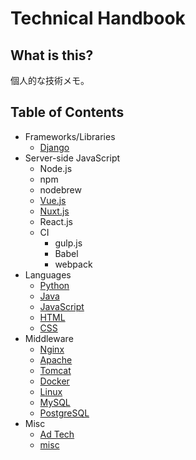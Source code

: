 # Technical Handbook

## What is this?
個人的な技術メモ。

## Table of Contents
- Frameworks/Libraries
  - [Django](documents/django.md)
- Server-side JavaScript
  - Node.js
  - npm
  - nodebrew
  - [Vue.js](documents/vue.md)
  - [Nuxt.js](documents/nuxtjs.md)
  - React.js
  - CI
    - gulp.js
    - Babel
    - webpack
- Languages
  - [Python](documents/python.md)
  - [Java](documents/java.md)
  - [JavaScript](documents/js.md)
  - [HTML](documents/html.md)
  - [CSS](documents/css.md)
- Middleware
  - [Nginx](documents/nginx.md)
  - [Apache](documents/apache.md)
  - [Tomcat](documents/tomcat.md)
  - [Docker](documents/docker.md)
  - [Linux](documents/linux.md)
  - [MySQL](documents/mysql.md)
  - [PostgreSQL](documents/psql.md)
- Misc
  - [Ad Tech](documents/adtech.md)
  - [misc](documents/misc.md)
